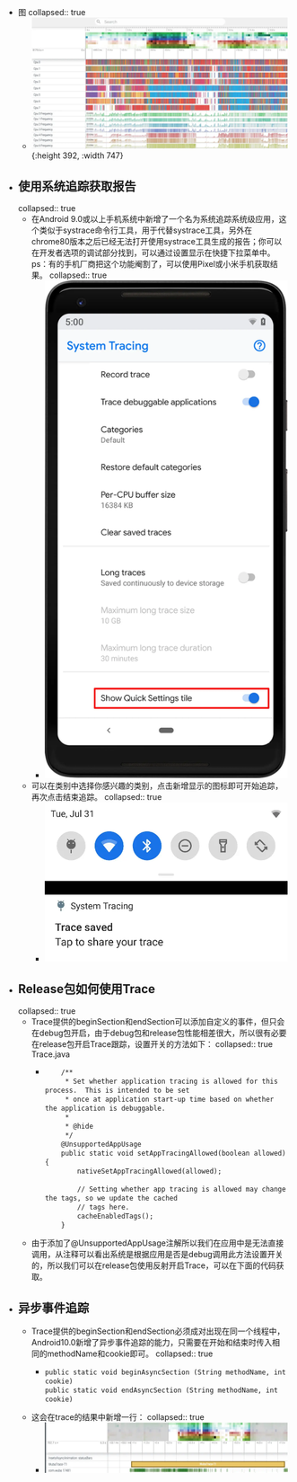- 图
  collapsed:: true
	- ![image.png](../assets/image_1684396763669_0.png){:height 392, :width 747}
- ## 使用系统追踪获取报告
  collapsed:: true
	- 在Android 9.0或以上手机系统中新增了一个名为系统追踪系统级应用，这个类似于systrace命令行工具，用于代替systrace工具，另外在chrome80版本之后已经无法打开使用systrace工具生成的报告；你可以在开发者选项的调试部分找到，可以通过设置显示在快捷下拉菜单中。 ps：有的手机厂商把这个功能阉割了，可以使用Pixel或小米手机获取结果。
	  collapsed:: true
		- ![image.png](../assets/image_1684396803307_0.png)
	- 可以在类别中选择你感兴趣的类别，点击新增显示的图标即可开始追踪，再次点击结束追踪。
	  collapsed:: true
		- ![image.png](../assets/image_1684396823452_0.png)
- ## Release包如何使用Trace
  collapsed:: true
	- Trace提供的beginSection和endSection可以添加自定义的事件，但只会在debug包开启，由于debug包和release包性能相差很大，所以很有必要在release包开启Trace跟踪，设置开关的方法如下：
	  collapsed:: true
	  Trace.java
		- ```
		      /**
		       * Set whether application tracing is allowed for this process.  This is intended to be set
		       * once at application start-up time based on whether the application is debuggable.
		       *
		       * @hide
		       */
		      @UnsupportedAppUsage
		      public static void setAppTracingAllowed(boolean allowed) {
		          nativeSetAppTracingAllowed(allowed);
		  
		          // Setting whether app tracing is allowed may change the tags, so we update the cached
		          // tags here.
		          cacheEnabledTags();
		      }
		  ```
	- 由于添加了@UnsupportedAppUsage注解所以我们在应用中是无法直接调用，从注释可以看出系统是根据应用是否是debug调用此方法设置开关的，所以我们可以在release包使用反射开启Trace，可以在下面的代码获取。
- ## 异步事件追踪
	- Trace提供的beginSection和endSection必须成对出现在同一个线程中，Android10.0新增了异步事件追踪的能力，只需要在开始和结束时传入相同的methodName和cookie即可。
	  collapsed:: true
		- ```
		  public static void beginAsyncSection (String methodName, int cookie)
		  public static void endAsyncSection (String methodName, int cookie)
		  ```
	- 这会在trace的结果中新增一行：
	  collapsed:: true
		- ![image.png](../assets/image_1684397172700_0.png)